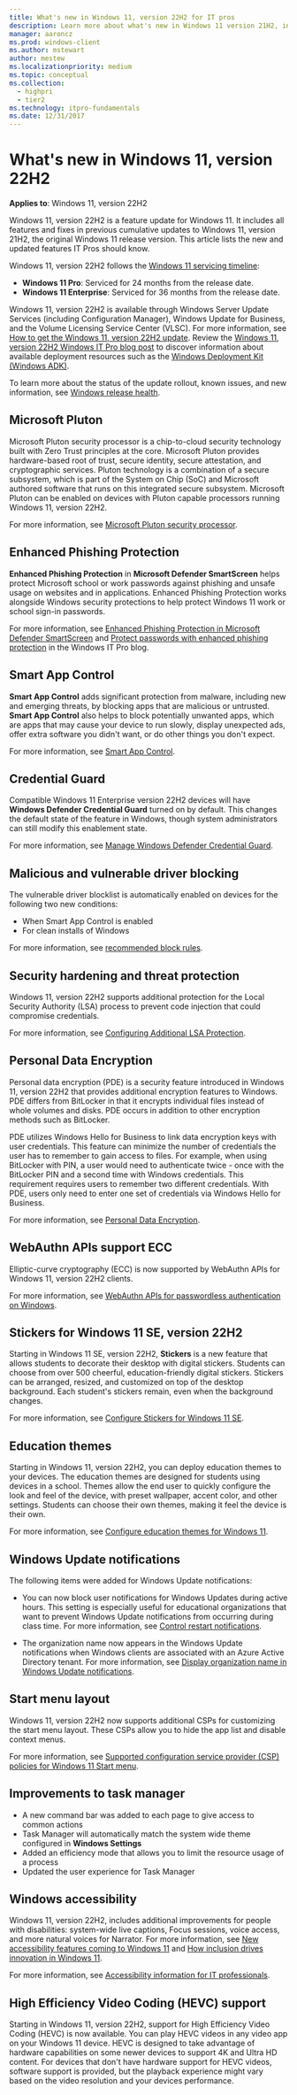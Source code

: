 ```yaml
---
title: What's new in Windows 11, version 22H2 for IT pros
description: Learn more about what's new in Windows 11 version 21H2, including servicing updates, Windows Subsystem for Linux, the latest CSPs, and more.
manager: aaroncz
ms.prod: windows-client
ms.author: mstewart
author: mestew
ms.localizationpriority: medium
ms.topic: conceptual
ms.collection:
  - highpri
  - tier2
ms.technology: itpro-fundamentals
ms.date: 12/31/2017
---
```


# What's new in Windows 11, version 22H2

**Applies to**: Windows 11, version 22H2
<!--6681501-->
Windows 11, version 22H2 is a feature update for Windows 11. It includes all features and fixes in previous cumulative updates to Windows 11, version 21H2, the original Windows 11 release version. This article lists the new and updated features IT Pros should know.

Windows 11, version 22H2 follows the [Windows 11 servicing timeline](/lifecycle/faq/windows#windows-11):

- **Windows 11 Pro**: Serviced for 24 months from the release date.
- **Windows 11 Enterprise**: Serviced for 36 months from the release date.

Windows 11, version 22H2 is available through Windows Server Update Services (including Configuration Manager), Windows Update for Business, and the Volume Licensing Service Center (VLSC). For more information, see [How to get the Windows 11, version 22H2 update](https://aka.ms/W11/how-to-get-22H2). Review the [Windows 11, version 22H2 Windows IT Pro blog post](https://aka.ms/new-in-22H2) to discover information about available deployment resources such as the [Windows Deployment Kit (Windows ADK)](/windows-hardware/get-started/adk-install).


To learn more about the status of the update rollout, known issues, and new information, see [Windows release health](/windows/release-health/).

## Microsoft Pluton
<!--6286417 -->
Microsoft Pluton security processor is a chip-to-cloud security technology built with Zero Trust principles at the core. Microsoft Pluton provides hardware-based root of trust, secure identity, secure attestation, and cryptographic services. Pluton technology is a combination of a secure subsystem, which is part of the System on Chip (SoC) and Microsoft authored software that runs on this integrated secure subsystem. Microsoft Pluton can be enabled on devices with Pluton capable processors running Windows 11, version 22H2.

For more information, see [Microsoft Pluton security processor](/windows/security/information-protection/pluton/microsoft-pluton-security-processor).

## Enhanced Phishing Protection
<!--6286059, 6063796-->
**Enhanced Phishing Protection** in **Microsoft Defender SmartScreen** helps protect Microsoft school or work passwords against phishing and unsafe usage on websites and in applications. Enhanced Phishing Protection works alongside Windows security protections to help protect Windows 11 work or school sign-in passwords.

For more information, see [Enhanced Phishing Protection in Microsoft Defender SmartScreen](/windows/security/threat-protection/microsoft-defender-smartscreen/phishing-protection-microsoft-defender-smartscreen) and [Protect passwords with enhanced phishing protection](https://aka.ms/EnhancedPhishingProtectionBlog) in the Windows IT Pro blog.

## Smart App Control
<!-- 6286281-->
**Smart App Control** adds significant protection from malware, including new and emerging threats, by blocking apps that are malicious or untrusted. **Smart App Control** also helps to block potentially unwanted apps, which are apps that may cause your device to run slowly, display unexpected ads, offer extra software you didn't want, or do other things you don't expect.

For more information, see [Smart App Control](/windows/security/threat-protection/windows-defender-application-control/windows-defender-application-control#wdac-and-smart-app-control).

## Credential Guard
<!--6289166-->
Compatible Windows 11 Enterprise version 22H2 devices will have **Windows Defender Credential Guard** turned on by default. This changes the default state of the feature in Windows, though system administrators can still modify this enablement state.

For more information, see [Manage Windows Defender Credential Guard](/windows/security/identity-protection/credential-guard/credential-guard-manage).

## Malicious and vulnerable driver blocking
<!--6286432-->
The vulnerable driver blocklist is automatically enabled on devices for the following two new conditions:
- When Smart App Control is enabled
- For clean installs of Windows

For more information, see [recommended block rules](/windows/security/threat-protection/windows-defender-application-control/microsoft-recommended-block-rules#microsoft-vulnerable-driver-blocklist).

## Security hardening and threat protection
<!--6289245-->
Windows 11, version 22H2 supports additional protection for the Local Security Authority (LSA) process to prevent code injection that could compromise credentials.

For more information, see [Configuring Additional LSA Protection](/windows-server/security/credentials-protection-and-management/configuring-additional-lsa-protection?toc=/windows/security/toc.json&bc=/windows/security/breadcrumb/toc.json).

## Personal Data Encryption
<!--5963468 -->
Personal data encryption (PDE) is a security feature introduced in Windows 11, version 22H2 that provides additional encryption features to Windows. PDE differs from BitLocker in that it encrypts individual files instead of whole volumes and disks. PDE occurs in addition to other encryption methods such as BitLocker.

PDE utilizes Windows Hello for Business to link data encryption keys with user credentials. This feature can minimize the number of credentials the user has to remember to gain access to files. For example, when using BitLocker with PIN, a user would need to authenticate twice - once with the BitLocker PIN and a second time with Windows credentials. This requirement requires users to remember two different credentials. With PDE, users only need to enter one set of credentials via Windows Hello for Business.

For more information, see [Personal Data Encryption](/windows/security/information-protection/personal-data-encryption/overview-pde).

## WebAuthn APIs support ECC
<!--6021798-->
Elliptic-curve cryptography (ECC) is now supported by WebAuthn APIs for Windows 11, version 22H2 clients.

For more information, see [WebAuthn APIs for passwordless authentication on Windows](/windows/security/identity-protection/hello-for-business/webauthn-apis).

## Stickers for Windows 11 SE, version 22H2
<!--6286248-->
Starting in Windows 11 SE, version 22H2, **Stickers** is a new feature that allows students to decorate their desktop with digital stickers. Students can choose from over 500 cheerful, education-friendly digital stickers. Stickers can be arranged, resized, and customized on top of the desktop background. Each student's stickers remain, even when the background changes.

For more information, see [Configure Stickers for Windows 11 SE](/education/windows/edu-stickers).

## Education themes
<!--6286248-->
Starting in Windows 11, version 22H2, you can deploy education themes to your devices. The education themes are designed for students using devices in a school. Themes allow the end user to quickly configure the look and feel of the device, with preset wallpaper, accent color, and other settings. Students can choose their own themes, making it feel the device is their own.

For more information, see [Configure education themes for Windows 11](/education/windows/edu-themes).

## Windows Update notifications
<!--6286260 -->

The following items were added for Windows Update notifications:

- You can now block user notifications for Windows Updates during active hours. This setting is especially useful for educational organizations that want to prevent Windows Update notifications from occurring during class time. For more information, see [Control restart notifications](/windows/deployment/update/waas-restart#control-restart-notifications).

- The organization name now appears in the Windows Update notifications when Windows clients are associated with an Azure Active Directory tenant. For more information, see [Display organization name in Windows Update notifications](/windows/deployment/update/waas-wu-settings#bkmk_display-name).

## Start menu layout
<!--6286095-->
Windows 11, version 22H2 now supports additional CSPs for customizing the start menu layout. These CSPs allow you to hide the app list and disable context menus.

For more information, see [Supported configuration service provider (CSP) policies for Windows 11 Start menu](/windows/configuration/supported-csp-start-menu-layout-windows#existing-windows-csp-policies-that-windows-11-supports).

## Improvements to task manager
<!--6294316-->
- A new command bar was added to each page to give access to common actions
- Task Manager will automatically match the system wide theme configured in **Windows Settings**
- Added an efficiency mode that allows you to limit the resource usage of a process
- Updated the user experience for Task Manager

## Windows accessibility
<!--6294246 -->
Windows 11, version 22H2, includes additional improvements for people with disabilities: system-wide live captions, Focus sessions, voice access, and more natural voices for Narrator. For more information, see [New accessibility features coming to Windows 11](https://blogs.windows.com/windowsexperience/2022/05/10/new-accessibility-features-coming-to-windows-11/) and [How inclusion drives innovation in Windows 11](https://blogs.windows.com/windowsexperience/?p=177554).

For more information, see [Accessibility information for IT professionals](/windows/configuration/windows-10-accessibility-for-itpros).

## High Efficiency Video Coding (HEVC) support
<!--7475101-->
Starting in Windows 11, version 22H2, support for High Efficiency Video Coding (HEVC) is now available. You can play HEVC videos in any video app on your Windows 11 device. HEVC is designed to take advantage of hardware capabilities on some newer devices to support 4K and Ultra HD content.
For devices that don't have hardware support for HEVC videos, software support is provided, but the playback experience might vary based on the video resolution and your devices performance.
